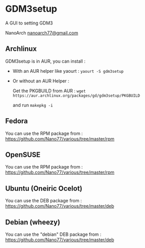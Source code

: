 GDM3setup
=========

A GUI to setting GDM3

NanoArch <nanoarch77@gmail.com>



Archlinux
---------

GDM3setup is in AUR, you can install :

- With an AUR helper like yaourt : `yaourt -S gdm3setup`

- Or without an AUR Helper :

	Get the PKGBUILD from AUR : `wget https://aur.archlinux.org/packages/gd/gdm3setup/PKGBUILD`

	and run `makepkg -i`


Fedora
------
You can use the RPM package from : https://github.com/Nano77/various/tree/master/rpm


OpenSUSE
--------
You can use the RPM package from : https://github.com/Nano77/various/tree/master/rpm


Ubuntu (Oneiric Ocelot)
-----------------------
You can use the DEB package from : https://github.com/Nano77/various/tree/master/deb

Debian (wheezy)
------
You can use the "debian" DEB package from : https://github.com/Nano77/various/tree/master/deb


